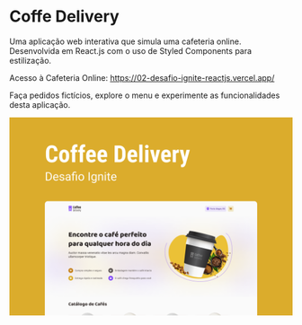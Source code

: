 # Coffe Delivery

Uma aplicação web interativa que simula uma cafeteria online. Desenvolvida em React.js com o uso de Styled Components para estilização.

Acesso à Cafeteria Online:
https://02-desafio-ignite-reactjs.vercel.app/

Faça pedidos fictícios, explore o menu e experimente as funcionalidades desta aplicação.

![App Cover](./src/assets/Capa.png)
